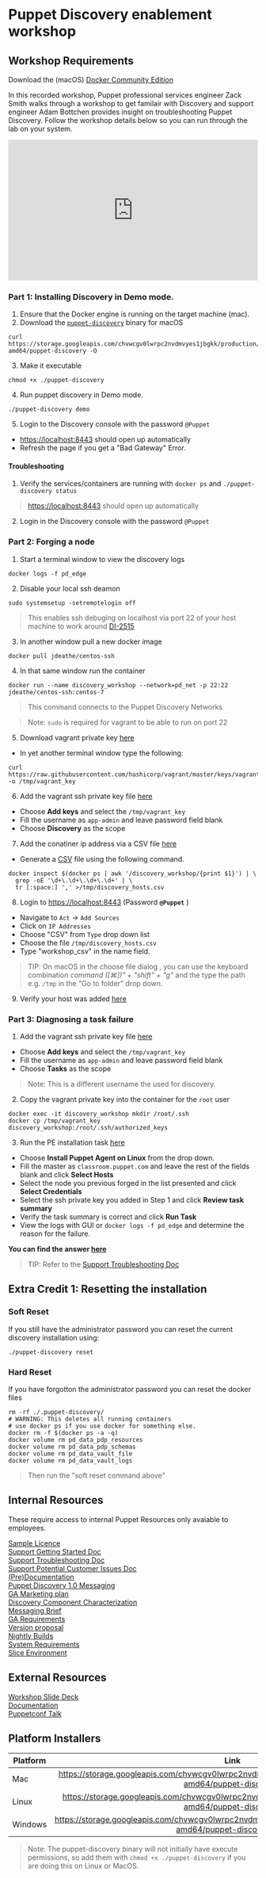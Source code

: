 # Puppet Discovery enablement workshop

## Workshop Requirements
Download the (macOS) [Docker Community Edition](https://www.docker.com/community-edition)  

In this recorded workshop, Puppet professional services engineer Zack Smith walks through a workshop to get familair with Discovery and support engineer Adam Bottchen provides insight on troubleshooting Puppet Discovery. Follow the workshop details below so you can run through the lab on your system.

<div class="wistia_responsive_padding" style="padding:56.32% 0 0 0;position:relative;"><div class="wistia_responsive_wrapper" style="height:100%;left:0;position:absolute;top:0;width:100%;"><iframe src="https://fast.wistia.net/embed/iframe/aab5naz1m9?seo=false&videoFoam=true" title="Wistia video player" allowtransparency="true" frameborder="0" scrolling="no" class="wistia_embed" name="wistia_embed" allowfullscreen mozallowfullscreen webkitallowfullscreen oallowfullscreen msallowfullscreen width="100%" height="100%"></iframe></div></div>



### Part 1: Installing Discovery in Demo mode.

1. Ensure that the Docker engine is running on the target machine (mac).
2. Download the [`puppet-discovery`](https://storage.googleapis.com/chvwcgv0lwrpc2nvdmvyes1jbgkk/production/latest/darwin-amd64/puppet-discovery) binary for macOS

```shell
curl https://storage.googleapis.com/chvwcgv0lwrpc2nvdmvyes1jbgkk/production/latest/darwin-amd64/puppet-discovery -O
```

3.  Make it executable 

```shell
chmod +x ./puppet-discovery
```

4.  Run puppet discovery in Demo mode.

```shell
./puppet-discovery demo
```

5. Login to the Discovery console with the password `@Puppet`
 + [https://localhost:8443](https://localhost:8443) should open up automatically
+ Refresh the page if you get a "Bad Gateway" Error.

#### Troubleshooting

1. Verify the services/containers are running with `docker ps` and `./puppet-discovery status`


> [https://localhost:8443](https://localhost:8443) should open up automatically

2. Login in the Discovery console with the password `@Puppet`

### Part 2: Forging a node

1. Start a terminal window to view the discovery logs

```shell
docker logs -f pd_edge
```
2. Disable your local ssh deamon

```shell
sudo systemsetup -setremotelogin off
```
> This enables ssh debuging on localhost via port 22 of your host machine to work around [DI-2515](https://tickets.puppetlabs.com/browse/DI-2515)

3. In another window pull a new docker image

```shell
docker pull jdeathe/centos-ssh
```

4. In that same window run the container

```shell
docker run --name discovery_workshop --network=pd_net -p 22:22 jdeathe/centos-ssh:centos-7
```
> This command connects to the Puppet Discovery Networks



> Note: `sudo` is required for vagrant to be able to run on port 22

5. Download vagrant private key [here](https://raw.githubusercontent.com/hashicorp/vagrant/master/keys/vagrant)
  + In yet another terminal window type the following:
```shell
curl https://raw.githubusercontent.com/hashicorp/vagrant/master/keys/vagrant -o /tmp/vagrant_key
```

6. Add the vagrant ssh private key file [here](https://localhost:8443/secrets/add-ssh-key)
 + Choose __Add keys__ and select the `/tmp/vagrant_key`
 + Fill the username as `app-admin` and leave password field blank
 + Choose __Discovery__ as the scope

 
7. Add the conatiner ip address via a CSV file [here](https://localhost:8443/sources/add-IP%20addresses)
  + Generate a [CSV](https://en.wikipedia.org/wiki/Comma-separated_values) file using the following command.
  
```shell
docker inspect $(docker ps | awk '/discovery_workshop/{print $1}') | \
  grep -oE '\d+\.\d+\.\d+\.\d+' | \
  tr [:space:] ',' >/tmp/discovery_hosts.csv
```


8. Login to [https://localhost:8443](https://localhost:8443) (Password __`@Puppet`__ )
  + Navigate to `Act` -> `Add Sources`
  + Click on `IP Addresses`
  + Choose "CSV" from `Type` drop down list
  + Choose the file `/tmp/discovery_hosts.csv`
  + Type "workshop_csv" in the name field.

> TIP: On macOS in the choose file dialog , you can use the keyboard combination _command ([&#8984;])"_ + _"shift"_ + _"g"_ and the type the path e.g. `/tmp` in the "Go to folder" drop down. 

9. Verify your host was added [here](https://localhost:8443/list/all-hosts)

### Part 3: Diagnosing a task failure 
1. Add the vagrant ssh private key file [here](https://localhost:8443/secrets/add-ssh-key)
 + Choose __Add keys__ and select the `/tmp/vagrant_key`
 + Fill the username as `app-admin` and leave password field blank
 + Choose __Tasks__ as the scope

> Note: This is a different username the used for discovery.

2. Copy the vagrant private key into the container for the `root` user

```shell
docker exec -it discovery_workshop mkdir /root/.ssh
docker cp /tmp/vagrant_key discovery_workshop:/root/.ssh/authorized_keys
```

3. Run the PE installation task [here](https://localhost:8443/add-task/select-task)
 + Choose __Install Puppet Agent on Linux__ from the drop down.
 + Fill the master as `classroom.puppet.com` and leave the rest of the fields blank and click __Select Hosts__
 + Select the node you previous forged in the list presented and click __Select Credentials__
 + Select the ssh private key you added in Step 1 and click __Review task summary__
 + Verify the task summary is correct and click __Run Task__
 + View the logs with GUI or `docker logs -f pd_edge` and determine the reason for the failure.

__You can find the answer [here](https://gist.github.com/acidprime/c2e7c19bf9283334c2e238a8574556bd)__

> TIP: Refer to the [Support Troubleshooting Doc](https://confluence.puppetlabs.com/display/SUP/Troubleshooting)

## Extra Credit 1: Resetting the installation

### Soft Reset

If you still have the administrator password you can reset the current discovery installation using:

```shell
./puppet-discovery reset
```


### Hard Reset

If you have forgotton the administrator password you can reset the docker files

```shell
rm -rf ./.puppet-discovery/
# WARNING: This deletes all running containers
# use docker ps if you use docker for something else.
docker rm -f $(docker ps -a -q)
docker volume rm pd_data_pdp_resources
docker volume rm pd_data_pdp_schemas
docker volume rm pd_data_vault_file
docker volume rm pd_data_vault_logs
```

> Then run the "soft reset command above"

## Internal Resources

These require access to internal Puppet Resources only avaiable to employees.

[Sample Licence](https://github.com/puppetlabs/cloud-discovery/blob/master/workstation/internal/pkg/license/sample-license.json)  
[Support Getting Started Doc](https://confluence.puppetlabs.com/display/SUP/Getting+Started+Walkthrough)  
[Support Troubleshooting Doc](https://confluence.puppetlabs.com/display/SUP/Troubleshooting)  
[Support Potential Customer Issues Doc](https://confluence.puppetlabs.com/display/SUP/Troubleshooting+Potential+Customer+Issues)  
[(Pre)Documentation](https://docs-preview.webteam.puppet.com/docs/discovery/ga/pd_introduction.html)  
[Puppet Discovery 1.0 Messaging](https://confluence.puppetlabs.com/display/ProductMarketing/Puppet+Discovery+1.0+Messaging)  
[GA Marketing plan](https://docs.google.com/document/d/1enOWm2pviOVIX-ub5wLCw6wIRp0ANzmGtV9uGhuczGU/edit?ts=5a8c4314)  
[Discovery Component Characterization](https://docs.google.com/document/d/14mA22JLp1rjS2FoI2pr8shfRkS1Tx2nVdngh3aKXDNs/edit)  
[Messaging Brief](https://docs.google.com/document/d/1eWKtdKVahyQ46QeZii2QYaFdkJfoIdCdIwBd4uPttmk/edit)  
[GA Requirements](https://confluence.puppetlabs.com/display/DI/Puppet+Discovery+GA+Requirements)  
[Version proposal](https://docs.google.com/document/d/1XMoElNL3eoSvH1vLuZAIguY8vvJqzhtCO-DhN70ZfAY/edit)  
[Nightly Builds](https://confluence.puppetlabs.com/display/DI/Puppet+Discovery+Home)  
[System Requirements](https://docs.google.com/document/d/160fkUblzLmzg1YmGpWSAfnGboOZzrH96pGs2uJKrPos/edit)  
[Slice Environment](https://pdlatest.slice.puppetlabs.net:8443/)  

## External Resources

[Workshop Slide Deck](https://docs.google.com/presentation/d/1tCeaKFgOvWtKwcZ4k644OINt_myyysv5udrFArV_HfA/edit?usp=sharing)  
[Documentation](https://puppet.com/docs/discovery/preview/introducing_discovery.html)  
[Puppetconf Talk](https://www.youtube.com/watch?v=6_T53JmzVBU)  



## Platform Installers
| Platform        | Link           | Notes  |
| ------------- |:-------------:| -----:|
| Mac     | https://storage.googleapis.com/chvwcgv0lwrpc2nvdmvyes1jbgkk/production/latest/darwin-amd64/puppet-discovery |  |
| Linux   | https://storage.googleapis.com/chvwcgv0lwrpc2nvdmvyes1jbgkk/production/latest/linux-amd64/puppet-discovery      |    |
| Windows | https://storage.googleapis.com/chvwcgv0lwrpc2nvdmvyes1jbgkk/production/latest/windows-amd64/puppet-discovery.exe      |  |

> Note: The puppet-discovery binary will not initially have execute permissions, so add them with `chmod +x ./puppet-discovery` if you are doing this on Linux or MacOS.


